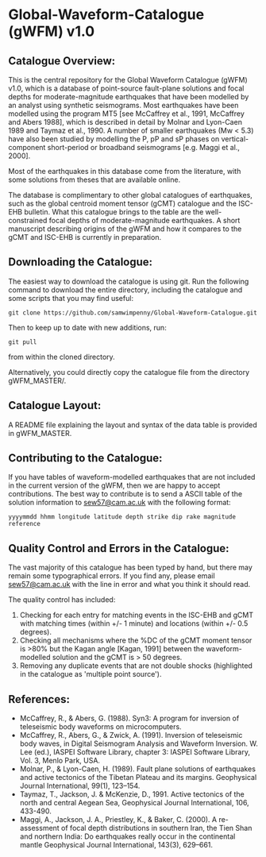 # Global-Waveform-Catalogue (gWFM) v1.0

## Catalogue Overview:

This is the central repository for the Global Waveform Catalogue (gWFM) v1.0, which is a database of point-source fault-plane solutions and focal depths for moderate-magnitude earthquakes that have been modelled by an analyst using synthetic seismograms. Most earthquakes have been modelled using the program MT5 [see McCaffrey et al., 1991, McCaffrey and Abers 1988], which is described in detail by Molnar and Lyon-Caen 1989 and Taymaz et al., 1990. A number of smaller earthquakes (Mw < 5.3) have also been studied by modelling the P, pP and sP phases on vertical-component short-period or broadband seismograms [e.g. Maggi et al., 2000].

Most of the earthquakes in this database come from the literature, with some solutions from theses that are available online.

The database is complimentary to other global catalogues of earthquakes, such as the global centroid moment tensor (gCMT) catalogue and the ISC-EHB bulletin. What this catalogue brings to the table are the well-constrained focal depths of moderate-magnitude earthquakes. A short manuscript describing origins of the gWFM and how it compares to the gCMT and ISC-EHB is currently in preparation.

## Downloading the Catalogue:

The easiest way to download the catalogue is using git. Run the following command to download the entire directory, including the catalogue and some scripts that you may find useful:

```
git clone https://github.com/samwimpenny/Global-Waveform-Catalogue.git
```

Then to keep up to date with new additions, run:

```
git pull
```

from within the cloned directory.

Alternatively, you could directly copy the catalogue file from the directory gWFM_MASTER/.

## Catalogue Layout:

A README file explaining the layout and syntax of the data table is provided in gWFM_MASTER.

## Contributing to the Catalogue:

If you have tables of waveform-modelled earthquakes that are not included in the current version of the gWFM, then we are happy to accept contributions. The best way to contribute is to send a ASCII table of the solution information to sew57@cam.ac.uk with the following format:

    yyyymmdd hhmm longitude latitude depth strike dip rake magnitude reference

## Quality Control and Errors in the Catalogue:

The vast majority of this catalogue has been typed by hand, but there may remain some typographical errors. If you find any, please email sew57@cam.ac.uk with the line in error and what you think it should read.

The quality control has included:
1) Checking for each entry for matching events in the ISC-EHB and gCMT with matching times (within +/- 1 minute) and locations (within +/- 0.5 degrees).
2) Checking all mechanisms where the %DC of the gCMT moment tensor is >80% but the Kagan angle [Kagan, 1991] between the waveform-modelled solution and the gCMT is > 50 degrees.
3) Removing any duplicate events that are not double shocks (highlighted in the catalogue as 'multiple point source').

## References:

* McCaffrey, R., & Abers, G. (1988). Syn3: A program for inversion of teleseismic body waveforms on microcomputers.
* McCaffrey, R., Abers, G., & Zwick, A. (1991). Inversion of teleseismic body waves, in Digital Seismogram Analysis and Waveform Inversion. W. Lee (ed.), IASPEI Software Library, chapter 3: IASPEI Software Library, Vol. 3, Menlo Park, USA.
* Molnar, P., & Lyon-Caen, H. (1989). Fault plane solutions of earthquakes and active tectonics of the Tibetan Plateau and its margins. Geophysical Journal International, 99(1), 123–154.
* Taymaz, T., Jackson, J. & McKenzie, D., 1991. Active tectonics of the north and central Aegean Sea, Geophysical Journal International, 106, 433-490.
* Maggi, A., Jackson, J. A., Priestley, K., & Baker, C. (2000). A re-assessment of focal depth distributions in southern Iran, the Tien Shan and northern India: Do earthquakes really occur in the continental mantle Geophysical Journal International, 143(3), 629–661.
